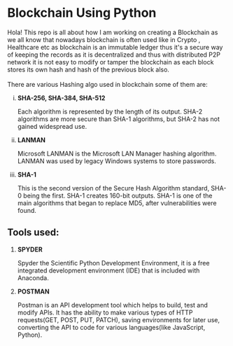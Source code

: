 <h1>Blockchain Using Python</h1>

<p>Hola! This repo is all about how I am working on creating a Blockchain as we all know that nowadays blockchain is often used like in Crypto , Healthcare etc as blockchain is an immutable ledger thus it's a secure way of keeping the records as it is decentralized and thus with  distributed P2P network it is not easy to modify or tamper the blockchain as each block stores its own hash and hash of the previous block also. 
  <br>
  <br>
  There are various Hashing algo used in blockchain some of them are:</p>
  <ol type="i">
  <li><b>SHA-256, SHA-384, SHA-512</b></li>
  <p>Each algorithm is represented by the length of its output. SHA-2 algorithms are more secure than SHA-1 algorithms, but SHA-2 has not gained widespread use.</p>
  <li><b>LANMAN</b></li>
  <p>Microsoft LANMAN is the Microsoft LAN Manager hashing algorithm. LANMAN was used by legacy Windows systems to store passwords.</p>
  <li><b>SHA-1</b></li><p> This is the second version of the Secure Hash Algorithm standard, SHA-0 being the first. SHA-1 creates 160-bit outputs. SHA-1 is one of the main algorithms that began to replace MD5, after vulnerabilities were found. </p>
</ol>
<h2>Tools used:</h2>
<ol>
  <li>
    <b>SPYDER</b>
    <p>Spyder the Scientific Python Development Environment, it is a free integrated development environment (IDE) that is included with Anaconda.</p>
  </li>
  <li>
     <b>POSTMAN</b>
    <p> Postman is an API development tool which helps to build, test and modify APIs. It has the ability to make various types of HTTP requests(GET, POST, PUT, PATCH), saving environments for later use, converting the API to code for various languages(like JavaScript, Python).</p>
  </li>
</ol>

